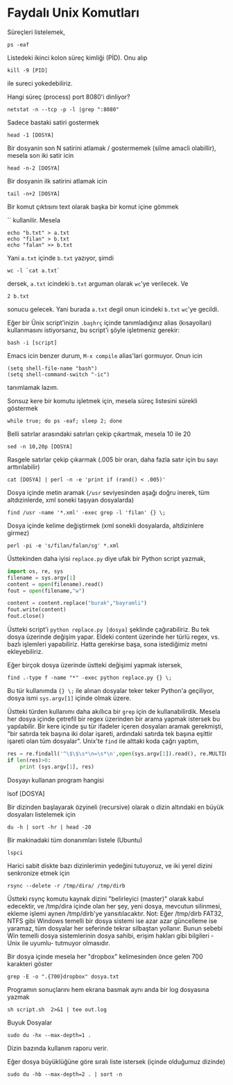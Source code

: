 # Faydalı Unix Komutları

Süreçleri listelemek,

```
ps -eaf
```

Listedeki ikinci kolon süreç kimliği (PİD). Onu alıp

```
kill -9 [PID]
```

ile sureci yokedebiliriz.


Hangi süreç (process) port 8080'i dinliyor?

```
netstat -n --tcp -p -l |grep ":8080"
```

Sadece bastaki satiri gostermek

```
head -1 [DOSYA]
```

Bir dosyanin son N satirini atlamak / gostermemek (silme amacli olabillir), mesela son iki satir icin 

```
head -n-2 [DOSYA]
```

Bir dosyanin ilk satirini atlamak icin

```
tail -n+2 [DOSYA]
```

Bir komut çıktısını text olarak başka bir komut içine gömmek

`` kullanilir. Mesela  

```
echo "b.txt" > a.txt
echo "filan" > b.txt
echo "falan" >> b.txt
```

Yani `a.txt` içinde `b.txt` yazıyor, şimdi 

```
wc -l `cat a.txt`
```

dersek, `a.txt` icindeki `b.txt` arguman olarak `wc`'ye verilecek. Ve

```
2 b.txt
```

sonucu gelecek. Yani burada `a.txt` degil onun icindeki `b.txt` `wc`'ye gecildi.

Eğer bir Ünix script'inizin `.başhrç` içinde tanımladığınız alias
(kısayolları) kullanmasını istiyorsanız, bu script'i şöyle işletmeniz
gerekir:

```
bash -i [script]
```

Emacs icin benzer durum, `M-x compile` alias'lari gormuyor. Onun icin

```
(setq shell-file-name "bash")
(setq shell-command-switch "-ic")
```

tanımlamak lazım.

Sonsuz kere bir komutu işletmek için, mesela süreç listesini sürekli
göstermek

```
while true; do ps -eaf; sleep 2; done
```

Belli satırlar arasındaki satırları çekip çıkartmak, mesela 10 ile 20

```
sed -n 10,20p [DOSYA]
```

Rasgele satırlar çekip çıkarmak (.005 bir oran, daha fazla satır için
bu sayı arttırılabilir)

```
cat [DOSYA] | perl -n -e 'print if (rand() < .005)'
```

Dosya içinde metin aramak (`/usr` seviyesinden aşağı doğru inerek, tüm
altdızinlerde, xml soneki taşıyan dosyalarda)

```
find /usr -name '*.xml' -exec grep -l 'filan' {} \;
```

Dosya içinde kelime değiştirmek (xml sonekli dosyalarda, altdizinlere girmez)

```
perl -pi -e 's/filan/falan/sg' *.xml
```

Üsttekinden daha iyisi `replace.py` diye ufak bir Python script yazmak,

```python
import os, re, sys
filename = sys.argv[1]
content = open(filename).read()
fout = open(filename,"w")

content = content.replace("burak","bayramli")
fout.write(content)
fout.close()
```

Üstteki script'i `python replace.py [dosya]` şeklinde çağırabiliriz. Bu
tek dosya üzerinde değişim yapar. Eldeki content üzerinde her türlü
regex, vs. bazlı işlemleri yapabiliriz. Hatta gerekirse başa, sona
istediğimiz metni ekleyebiliriz.

Eğer birçok dosya üzerinde üstteki değişimi yapmak istersek,

```
find .-type f -name "*" -exec python replace.py {} \;
```

Bu tür kullanımda `{} \;` ile alınan dosyalar teker teker Python'a geçiliyor,
dosya ismi `sys.argv[1]` içinde olmak üzere.

Üstteki türden kullanımı daha akıllıca bir `grep` için de
kullanabilirdik.  Mesela her dosya içinde çetrefil bir regex üzerinden
bir arama yapmak istersek bu yapılabilir. Bir kere içinde şu tür
ifadeler içeren dosyaları aramak gerekmişti, "bir satırda tek başına
iki dolar işareti, ardındaki satırda tek başına eşittir işareti olan
tüm dosyalar". Unix'te `find` ile alttaki koda çağrı yaptım,

```python
res = re.findall('^\$\$\s*\n=\s*\n',open(sys.argv[1]).read(), re.MULTILINE)
if len(res)>0:
    print (sys.argv[1], res)
```


Dosyayı kullanan program hangisi

lsof [DOSYA]

Bir dizinden başlayarak özyineli (recursive) olarak o dizin altındaki
en büyük dosyaları listelemek için

```
du -h | sort -hr | head -20
```

Bir makinadaki tüm donanımları listele (Ubuntu)

```
lspci
```

Harici sabit diskte bazı dizinlerimin yedeğini tutuyoruz, ve iki yerel
dizini senkronize etmek için

```
rsync --delete -r /tmp/dira/ /tmp/dirb
```

Üstteki rsynç komutu kaynak dizini "belirleyici (master)" olarak kabul
edecektir, ve /tmp/dira içinde olan her şey, yeni dosya, mevcutun
silinmesi, ekleme işlemi aynen /tmp/dirb'ye yansıtılacaktır. Not: Eğer
/tmp/dirb FAT32, NTFS gibi Windows temelli bir dosya sistemi ise azar
azar güncelleme ise yaramaz, tüm dosyalar her seferinde tekrar
silbaştan yollanır. Bunun sebebi Win temelli dosya sistemlerinin dosya
sahibi, erişim hakları gibi bilgileri -Unix ile uyumlu- tutmuyor
olmasıdır.

Bir dosya içinde mesela her "dropbox" kelimesinden önce gelen 700
karakteri göster

```
grep -E -o ".{700}dropbox" dosya.txt
```

Programın sonuçlarını hem ekrana basmak aynı anda bir log dosyasına yazmak

```
sh script.sh  2>&1 | tee out.log
```

Buyuk Dosyalar

```
sudo du -hx --max-depth=1 .
```

Dizin bazında kullanım raporu verir.

Eğer dosya büyüklüğüne göre sıralı liste istersek (içinde olduğumuz dizinde)

```
sudo du -hb --max-depth=2 . | sort -n
```

